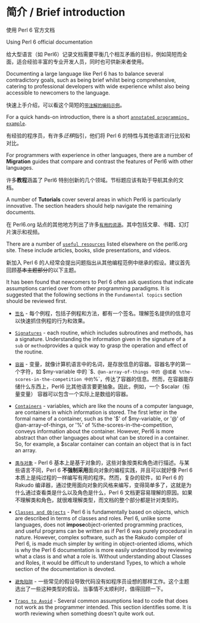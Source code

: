 # 简介 / Brief introduction

使用 Perl 6 官方文档

Using Perl 6 official documentation

给大型语言（如 Perl6）记录文档需要平衡几个相互矛盾的目标，例如简短而全面，适合经验丰富的专业开发人员，同时也可供新来者使用。

Documenting a large language like Perl 6 has to balance several contradictory goals, such as being brief whilst being comprehensive, catering to professional developers with wide experience whilst also being accessible to newcomers to the language.

快速上手介绍，可以看这个简短的[`带注解的编码示例`](https://docs.raku.org/language/101-basics)。

For a quick hands-on introduction, there is a short [`annotated programming example`](https://docs.raku.org/language/101-basics).

有经验的程序员，有许多*迁移*指引，他们将 Perl 6 的特性与其他语言进行比较和对比。

For programmers with experience in other languages, there are a number of **Migration** guides that compare and contrast the features of Perl6 with other languages.

许多**教程**涵盖了 Perl6 特别创新的几个领域。节标题应该有助于导航其余的文档。

A number of **Tutorials** cover several areas in which Perl6 is particularly innovative. The section headers should help navigate the remaining documents.

在 Perl6.org 站点的其他地方列出了许多[`有用的资源`](https://perl6.org/resources)。其中包括文章、书籍、幻灯片演示和视频。

There are a number of [`useful resources`](https://perl6.org/resources) listed elsewhere on the perl6.org site. These include articles, books, slide presentations, and videos.

新加入 Perl 6 的人经常会提出问题指出从其他编程范例中继承的假设。建议首先回顾~~基本主题部分~~的以下主题。

It has been found that newcomers to Perl 6 often ask questions that indicate assumptions carried over from other programming paradigms. It is suggested that the following sections in the `Fundamental topics` section should be reviewed first.

- [`签名`](https://docs.raku.org/type/Signature) - 每个例程，包括子例程和方法，都有一个签名。理解签名提供的信息可以快速抓住例程的行为和效果。

- [`Signatures`](https://docs.raku.org/type/Signature) - each routine, which includes subroutines and methods, has a signature. Understanding the information given in the signature of a `sub` or `method`provides a quick way to grasp the operation and effect of the routine.

- [`容器`](http://docs.raku.org/language/containers) - 变量，就像计算机语言中的名词，是存放信息的容器。容器名字的第一个字符，如 $my-variable 中的 `$`、@an-array-of-things 中的 `@` 或者 %the-scores-in-the-competition 中的 `%`，传达了容器的信息。然而，在容器能存储什么东西上，Perl6 比其他语言要更抽象。因此，例如，一个 $scalar（标量变量） 容器可以包含一个实际上是数组的容器。

- [`Containers`](https://docs.raku.org/language/containers) - variables, which are like the nouns of a computer language, are containers in which information is stored. The first letter in the formal name of a container, such as the '$' of $my-variable, or '@' of @an-array-of-things, or '%' of %the-scores-in-the-competition, conveys information about the container. However, Perl6 is more abstract than other languages about what can be stored in a container. So, for example, a $scalar container can contain an object that is in fact an array.

- [`类与对象`](https://docs.raku.org/language/classtut) - Perl 6 基本上是基于对象的，这些对象按类和角色进行描述。与某些语言不同，Perl 6 **不强制采用**面向对象的编程实践，并且可以就好像 Perl 6 本质上是纯过程的一样编写有用的程序。然而，复杂的软件，如 Perl 6 的 Rakudo 编译器，通过使用面向对象的风格来编写，变得简单多了，这就是为什么通过查看类是什么以及角色是什么，Perl 6 文档更容易理解的原因。如果不理解类和角色，就很难理解类型，而文档的整个部分都是针对类型的。

- [`Classes and Objects`](https://docs.raku.org/language/classtut) - Perl 6 is fundamentally based on objects, which are described in terms of classes and roles. Perl 6, unlike some languages, does not **impose**object-oriented programming practices, and useful programs can be written as if Perl 6 was purely procedural in nature. However, complex software, such as the Rakudo compiler of Perl 6, is made much simpler by writing in object-oriented idioms, which is why the Perl 6 documentation is more easily understood by reviewing what a class is and what a role is. Without understanding about Classes and Roles, it would be difficult to understand Types, to which a whole section of the documentation is devoted.

- [`避免陷阱`](https://docs.raku.org/language/traps) - 一些常见的假设导致代码没有如程序员设想的那样工作。这个主题选出了一些这种类型的假设。当事情不太顺利时，值得回顾一下。

- [`Traps to Avoid`](https://docs.raku.org/language/traps) - Several common assumptions lead to code that does not work as the programmer intended. This section identifies some. It is worth reviewing when something doesn't quite work out.